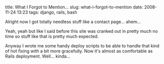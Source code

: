 title: What I Forgot to Mention…
slug: what-i-forgot-to-mention
date: 2008-11-24 13:23
tags: django, rails, bash

Alright now I got totally needless stuff like a contact page... ahem...

Yeah, yeah but like I said before this site was cranked out in pretty much no time so stuff like that is pretty much expected.

Anyway I wrote me some handy deploy scripts to be able to handle that kind of hot fixing with a bit more gracefully. Now it's almost as comfortable as Rails deployment. Well... kinda...

